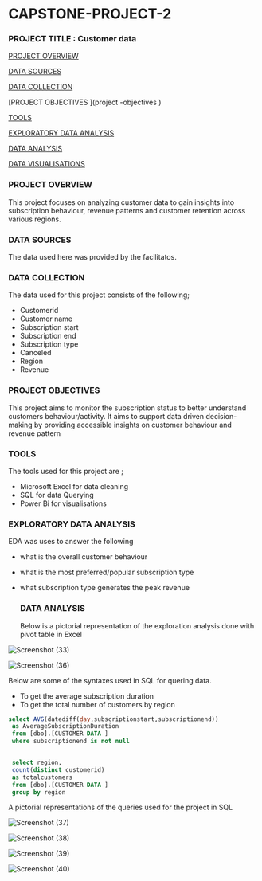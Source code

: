 # CAPSTONE-PROJECT-2

### PROJECT TITLE : Customer data 
[PROJECT OVERVIEW](#project-overview)

[DATA SOURCES](#data-sources)

[DATA COLLECTION ](#data-collection)

[PROJECT OBJECTIVES ](project -objectives )

[TOOLS](#tools)

[EXPLORATORY DATA ANALYSIS ](exploratory-data-analysis)

[DATA ANALYSIS ](data-analysis )

[DATA VISUALISATIONS ](#data-visualisations )


### PROJECT OVERVIEW 

This project focuses on analyzing customer data to gain insights into subscription behaviour, revenue patterns and customer retention across various regions.

### DATA SOURCES    
The data used here was provided by the facilitatos.

### DATA COLLECTION 
The data used for this project consists of the following;
- Customerid 
- Customer name
- Subscription start 
- Subscription end
- Subscription type
- Canceled
- Region
- Revenue

### PROJECT OBJECTIVES 
This project aims to monitor the subscription status to better understand customers behaviour/activity. It aims to support data driven decision-making by providing accessible insights on customer behaviour and revenue pattern
### TOOLS
The tools used for this project are ;
- Microsoft Excel for data cleaning 
- SQL for data Querying
- Power Bi for visualisations  


### EXPLORATORY DATA ANALYSIS 
EDA was uses to answer the following 
- what is the overall customer behaviour
- what is the most preferred/popular subscription type
- what subscription type generates the peak revenue

  ### DATA ANALYSIS
  Below is a pictorial representation of the exploration analysis done with pivot table in Excel

 ![Screenshot (33)](https://github.com/user-attachments/assets/5c2e5a6e-08ea-4890-bd78-10fa657a9bc4)
  
![Screenshot (36)](https://github.com/user-attachments/assets/56d38afc-9174-4ae0-b89e-ab467931a663)

Below are some of the syntaxes used in SQL for quering data. 
- To get the average subscription duration 
- To get the total number of customers by region
 
```sQL
select AVG(datediff(day,subscriptionstart,subscriptionend))
 as AverageSubscriptionDuration
 from [dbo].[CUSTOMER DATA ]
 where subscriptionend is not null


 select region,
 count(distinct customerid)
 as totalcustomers
 from [dbo].[CUSTOMER DATA ]
 group by region
```

 

A pictorial representations of the queries used for the project in SQL


![Screenshot (37)](https://github.com/user-attachments/assets/5b50cdf2-7430-4248-bc95-d97dec1d515f)


![Screenshot (38)](https://github.com/user-attachments/assets/127007fe-374f-41a1-babe-b9a67aab0acd)


![Screenshot (39)](https://github.com/user-attachments/assets/8b1034f7-4214-4ca8-884d-aea824958809)


![Screenshot (40)](https://github.com/user-attachments/assets/7fc9085b-ea4a-42af-a551-44c49fbda6a8)
